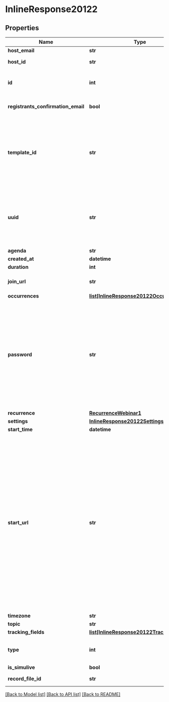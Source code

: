 # InlineResponse20122

## Properties
Name | Type | Description | Notes
------------ | ------------- | ------------- | -------------
**host_email** | **str** | Email address of the meeting host. | [optional] 
**host_id** | **str** | ID of the user set as host of the webinar. | [optional] 
**id** | **int** | Webinar ID in **long** format (represented as int64 data type in JSON), also known as the webinar number. | [optional] 
**registrants_confirmation_email** | **bool** | Specify whether or not registrants of this webinar should receive confirmation emails. | [optional] 
**template_id** | **str** | Unique identifier of the webinar template. Use this field only if you would like to [schedule the webinar using an existing template](https://support.zoom.us/hc/en-us/articles/115001079746-Webinar-Templates#schedule). The value of this field can be retrieved from [**List webinar templates**](/docs/api-reference/zoom-api/methods#operation/listWebinarTemplates) API. You must provide the user ID of the host instead of the email address in the &#x60;userId&#x60; path parameter in order to use a template for scheduling a Webinar. | [optional] 
**uuid** | **str** | Unique identifier of a webinar. Each webinar instance will generate its own UUID (for example, after a webinar ends, a new UUID will be generated for the next instance of the Webinar). Once a Webinar ends, the value of the UUID for the same webinar will be different from when it was scheduled. | [optional] 
**agenda** | **str** | Webinar agenda. | [optional] 
**created_at** | **datetime** | Create time. | [optional] 
**duration** | **int** | Webinar duration. | [optional] 
**join_url** | **str** | URL to join the webinar. Only share this URL with the users who should be invited to the Webinar. | [optional] 
**occurrences** | [**list[InlineResponse20122Occurrences]**](InlineResponse20122Occurrences.md) | Array of occurrence objects. | [optional] 
**password** | **str** | Webinar passcode.   If **Require a passcode when scheduling new meetings** setting has been **enabled** **and** [locked](https://support.zoom.us/hc/en-us/articles/115005269866-Using-Tiered-Settings#locked) for the user, the passcode field will be autogenerated for the Webinar in the response even if it is not provided in the API request.          **Note:** If the account owner or the admin has configured [minimum passcode requirement settings](https://support.zoom.us/hc/en-us/articles/360033559832-Meeting-and-webinar-passwords#h_a427384b-e383-4f80-864d-794bf0a37604), the passcode value provided here must meet those requirements.         If the requirements are enabled, you can view those requirements by calling either the [**Get user settings**](/docs/api-reference/zoom-api/methods#operation/userSettings) API or the [**Get account settings**](/docs/api-reference/zoom-api/ma#operation/accountSettings) API. | [optional] 
**recurrence** | [**RecurrenceWebinar1**](RecurrenceWebinar1.md) |  | [optional] 
**settings** | [**InlineResponse20122Settings**](InlineResponse20122Settings.md) |  | [optional] 
**start_time** | **datetime** | Webinar start time in GMT/UTC. | [optional] 
**start_url** | **str** |     &amp;lt;aside&amp;gt;The &amp;lt;code&amp;gt;start_url&amp;lt;/code&amp;gt; of a Webinar is a URL using which a host or an alternative host can start the webinar. This URL should only be used by the host of the meeting and should not be shared with anyone other than the host of the Webinar.   The expiration time for the &amp;lt;code&amp;gt;start_url&amp;lt;/code&amp;gt; field listed in the response of the [**Create a webinar**](/docs/api-reference/zoom-api/methods#operation/webinarCreate) API is two hours for all regular users.    For users created using the &amp;lt;code&amp;gt;custCreate&amp;lt;/code&amp;gt; option via the [**Create users**](/docs/api-reference/zoom-api/methods#operation/userCreate) API, the expiration time of the &amp;lt;code&amp;gt;start_url&amp;lt;/code&amp;gt; field is 90 days.   For security reasons, to retrieve the latest value for the &amp;lt;code&amp;gt;start_url&amp;lt;/code&amp;gt; field programmatically (after expiry), you must call the [**Get a webinar**](/docs/api-reference/zoom-api/methods#operation/webinar) API and refer to the value of the &amp;lt;code&amp;gt;start_url&amp;lt;/code&amp;gt; field in the response.&amp;lt;/aside&amp;gt;             | [optional] 
**timezone** | **str** | Time zone to format start_time. | [optional] 
**topic** | **str** | Webinar topic. | [optional] 
**tracking_fields** | [**list[InlineResponse20122TrackingFields]**](InlineResponse20122TrackingFields.md) | Tracking fields | [optional] 
**type** | **int** | Webinar Types:    &#x60;5&#x60; - Webinar.    &#x60;6&#x60; - Recurring webinar with no fixed time.    &#x60;9&#x60; - Recurring webinar with a fixed time. | [optional] [default to TypeEnum._5]
**is_simulive** | **bool** | Whether the webinar is &#x60;simulive&#x60;. | [optional] 
**record_file_id** | **str** | The previously recorded file&#x27;s ID for &#x60;simulive&#x60;. | [optional] 

[[Back to Model list]](../README.md#documentation-for-models) [[Back to API list]](../README.md#documentation-for-api-endpoints) [[Back to README]](../README.md)

